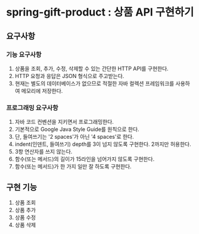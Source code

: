 # spring-gift-product : 상품 API 구현하기

## 요구사항
### 기능 요구사항
1. 상품을 조회, 추가, 수정, 삭제할 수 있는 간단한 HTTP API를 구현한다.
2. HTTP 요청과 응답은 JSON 형식으로 주고받는다.
3. 현재는 별도의 데이터베이스가 없으므로 적절한 자바 컬렉션 프레임워크를 사용하여 메모리에 저장한다.

### 프로그래밍 요구사항
1. 자바 코드 컨벤션을 지키면서 프로그래밍한다.
2. 기본적으로 Google Java Style Guide를 원칙으로 한다.
3. 단, 들여쓰기는 '2 spaces'가 아닌 '4 spaces'로 한다.
4. indent(인덴트, 들여쓰기) depth를 3이 넘지 않도록 구현한다. 2까지만 허용한다.
5. 3항 연산자를 쓰지 않는다.
6. 함수(또는 메서드)의 길이가 15라인을 넘어가지 않도록 구현한다.
7. 함수(또는 메서드)가 한 가지 일만 잘 하도록 구현한다.


## 구현 기능
1. 상품 조회
2. 상품 추가
3. 상품 수정
4. 상품 삭제
